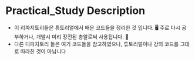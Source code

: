 # Practical_Study Description
- 이 리파지토리들은 튜토리얼에서 배운 코드들을 정리한 것 입니다. 🖥 주로 다시 공부하거나, 개발시 미리 장전된 총알로써 사용됩니다. 🔫
- 다른 디파지토리 들은 여기 코드들을 참고하였으나, 튜토리얼이나 강의 코드를 그대로 따라친 것이 아닙니다
